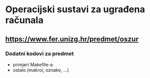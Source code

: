 # Operacijski sustavi za ugrađena računala
## https://www.fer.unizg.hr/predmet/oszur
### Dodatni kodovi za predmet
- primjeri Makefile-a
- ostalo (makroi, oznake, ...)

